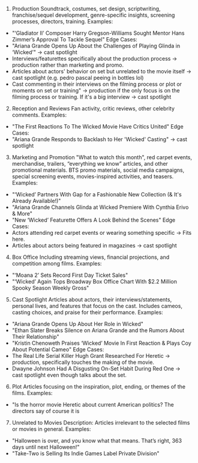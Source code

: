 1. Production
Soundtrack, costumes, set design, scriptwriting, franchise/sequel development, genre-specific insights, screening processes, directors, training.
Examples:
* "‘Gladiator II’ Composer Harry Gregson-Williams Sought Mentor Hans Zimmer’s Approval To Tackle Sequel" 
Edge Cases:
* "Ariana Grande Opens Up About the Challenges of Playing Glinda in ‘Wicked’" → cast spotlight
* Interviews/featurettes specifically about the production process → production rather than marketing and promo.
* Articles about actors' behavior on set but unrelated to the movie itself -> cast spotlight (e.g. pedro pascal peeing in bottles lol)
* Cast commenting in their interviews on the filming process or plot or moments on set or training" → production if the only focus is on the filming process or training. If it's a big interview -> cast spotlight

2. Reception and Reviews
Fan activity, critic reviews, other celebrity comments.
Examples:
* "The First Reactions To The Wicked Movie Have Critics United"
Edge Cases:
* "Ariana Grande Responds to Backlash to Her 'Wicked' Casting" -> cast spotlight

3. Marketing and Promotion
"What to watch this month", red carpet events, merchandise, trailers, “everything we know” articles, and other promotional materials. BTS promo materials, social media campaigns, special screening events, movies-inspired activities, and teasers.
Examples:
* "‘Wicked’ Partners With Gap for a Fashionable New Collection (& It's Already Available!)"
* "Ariana Grande Channels Glinda at Wicked Premiere With Cynthia Erivo & More" 
* "New ‘Wicked’ Featurette Offers A Look Behind the Scenes" 
Edge Cases:
* Actors attending red carpet events or wearing something specific → Fits here.
* Articles about actors being featured in magazines → cast spotlight

4. Box Office
Including streaming views, financial projections, and competition among films.
Examples:
* "‘Moana 2’ Sets Record First Day Ticket Sales" 
* "‘Wicked’ Again Tops Broadway Box Office Chart With $2.2 Million Spooky Season Weekly Gross" 


5. Cast Spotlight
Articles about actors, their interviews/statements, personal lives, and features that focus on the cast. Includes cameos, casting choices, and praise for their performance.
Examples:
* "Ariana Grande Opens Up About Her Role in Wicked" 
* "Ethan Slater Breaks Silence on Ariana Grande and the Rumors About Their Relationship" 
* "Kristin Chenoweth Praises ‘Wicked’ Movie In First Reaction & Plays Coy About Potential Cameo" 
Edge Cases:
* The Real Life Serial Killer Hugh Grant Researched For Heretic -> production, specifically touches the making of the movie.
* Dwayne Johnson Had A Disgusting On-Set Habit During Red One -> cast spotlight even though talks about the set.

6. Plot
Articles focusing on the inspiration, plot, ending, or themes of the films.
Examples:
* "Is the horror movie Heretic about current American politics? The directors say of course it is

7. Unrelated to Movies
Description: Articles irrelevant to the selected films or movies in general.
Examples:
* "Halloween is over, and you know what that means. That’s right, 363 days until next Halloween!" 
* "Take-Two is Selling Its Indie Games Label Private Division" 